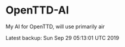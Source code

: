 # OpenTTD-AI
My AI for OpenTTD, will use primarily air

Latest backup: Sun Sep 29 05:13:01 UTC 2019
